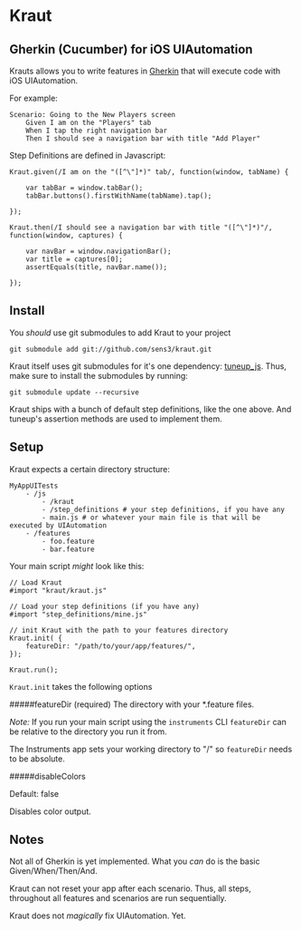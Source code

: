 # Kraut #
## Gherkin (Cucumber) for iOS UIAutomation ##

Krauts allows you to write features in [Gherkin](https://github.com/cucumber/cucumber/wiki/Gherkin) that will execute code with iOS UIAutomation.

For example:

	Scenario: Going to the New Players screen
		Given I am on the "Players" tab
		When I tap the right navigation bar
		Then I should see a navigation bar with title "Add Player"
		

Step Definitions are defined in Javascript:

	Kraut.given(/I am on the "([^\"]*)" tab/, function(window, tabName) {

    	var tabBar = window.tabBar();
    	tabBar.buttons().firstWithName(tabName).tap();
        
	});
	
	Kraut.then(/I should see a navigation bar with title "([^\"]*)"/, function(window, captures) {
    
    	var navBar = window.navigationBar();
    	var title = captures[0];
    	assertEquals(title, navBar.name());
    
	});
	

## Install ##


You *should* use git submodules to add Kraut to your project

	git submodule add git://github.com/sens3/kraut.git
  
Kraut itself uses git submodules for it's one dependency: [tuneup_js](https://github.com/alexvollmer/tuneup_js).
Thus, make sure to install the submodules by running:
	
	git submodule update --recursive
	 
Kraut ships with a bunch of default step definitions, like the one above. And tuneup's assertion methods are used to implement them.

## Setup ##

Kraut expects a certain directory structure:

	MyAppUITests
		- /js
			- /kraut
			- /step_definitions # your step definitions, if you have any
			- main.js # or whatever your main file is that will be executed by UIAutomation
		- /features
			- foo.feature
			- bar.feature

Your main script *might* look like this:

	// Load Kraut
	#import "kraut/kraut.js"

	// Load your step definitions (if you have any)
	#import "step_definitions/mine.js"

	// init Kraut with the path to your features directory
	Kraut.init( {
		featureDir: "/path/to/your/app/features/",
	});
	
	Kraut.run(); 
	
`Kraut.init` takes the following options

#####featureDir (required)
The directory with your *.feature files. 

*Note:* If you run your main script using the `instruments` CLI `featureDir` can be relative to the directory you run it from.  

The Instruments app sets your working directory to "/" so `featureDir` needs to be absolute.

#####disableColors

Default: false

Disables color output.



## Notes ##
Not all of Gherkin is yet implemented. What you *can* do is the basic Given/When/Then/And.

Kraut can not reset your app after each scenario. Thus, all steps, throughout all features and scenarios are run sequentially.

Kraut does not *magically* fix UIAutomation. Yet.



